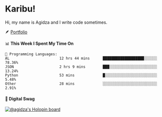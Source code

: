 # Karibu!
Hi, my name is Agidza and I write code sometimes.

🪶 [Portfolio](https://lynnagidza.github.io/)

<!--START_SECTION:waka-->
📊 **This Week I Spent My Time On** 

```text
💬 Programming Languages: 
AL                       12 hrs 44 mins      ███████████████████░░░░░░   78.36% 
JSON                     2 hrs 9 mins        ███░░░░░░░░░░░░░░░░░░░░░░   13.24% 
Python                   53 mins             █░░░░░░░░░░░░░░░░░░░░░░░░   5.48% 
Other                    28 mins             ░░░░░░░░░░░░░░░░░░░░░░░░░   2.91%

```


<!--END_SECTION:waka-->
#### 💟 **Digital Swag**
[![@agidza's Holopin board](https://holopin.me/agidza)](https://holopin.io/@agidza)
